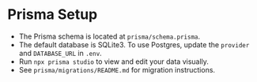 # Prisma Setup

- The Prisma schema is located at `prisma/schema.prisma`.
- The default database is SQLite3. To use Postgres, update the `provider` and `DATABASE_URL` in `.env`.
- Run `npx prisma studio` to view and edit your data visually.
- See `prisma/migrations/README.md` for migration instructions.
